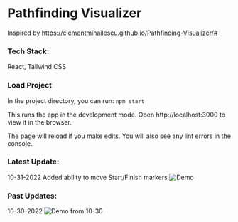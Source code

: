 # Pathfinding Visualizer
Inspired by https://clementmihailescu.github.io/Pathfinding-Visualizer/#

### Tech Stack:
React, Tailwind CSS

### Load Project
In the project directory, you can run:
```npm start```

This runs the app in the development mode.
Open http://localhost:3000 to view it in the browser.

The page will reload if you make edits.
You will also see any lint errors in the console.

### Latest Update:
10-31-2022
Added ability to move Start/Finish markers
<img src="/README-imgs/StartFinish_Demo.gif" alt="Demo">

### Past Updates:
10-30-2022
<img src="/README-imgs/10-30-update.png" alt="Demo from 10-30">

